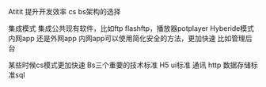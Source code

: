 Atitit 提升开发效率 cs bs架构的选择 

集成模式
集成公共现有软件，比如ftp flashftp，播放器potplayer
Hyberide模式
内网app 还是外网app
内网app可以使用简化安全的方法，更加快速
比如管理后台

某些时候cs模式更加快速
Bs三个重要的技术标准
H5 ui标准   通讯 http  数据存储标准sql
